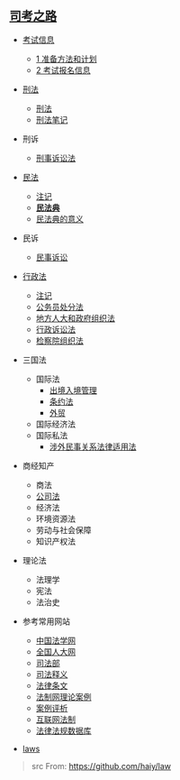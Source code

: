 ##  [司考之路](https://haihome.top/law)

- [考试信息](sifakaoshi/0_考试信息.md)
  - [1 准备方法和计划](sifakaoshi/1_准备方法和计划.md)
  - [2 考试报名信息](sifakaoshi/2_考试报名信息.md)
  
- [刑法](sifakaoshi/0_刑法/README.md)
  
  - [刑法](sifakaoshi/0_刑法/中华人民共和国刑法.md)
  - [刑法笔记](sifakaoshi/0_刑法/note.md)
  
- 刑诉

  - [刑事诉讼法](_laws/中华人民共和国刑事诉讼法_20190116.md)

- [民法](sifakaoshi/2_民法/README.md)
  
  - [注记](sifakaoshi/2_民法/注记.md)
  - <span style='color:red'>[**民法典**](sifakaoshi/2_民法/民法典.md)</span>
  - [民法典的意义](sifakaoshi/2_民法/拓展资料/1.md)
  
- 民诉

  - [民事诉讼](_laws/中华人民共和国民事诉讼法_20170705.md)

- [行政法](sifakaoshi/1_行政/README.md)
  
  - [注记](sifakaoshi/1_行政/note1.md)
  - [公务员处分法](sifakaoshi/1_行政/公务员处分法.md)
  - [地方人大和政府组织法](_laws/中华人民共和国地方各级人民代表大会和地方各级人民政府组织法_20150901.md)
  - [行政诉讼法](/Users/haiy/SynologyDrive/lawer/_laws/修改中华人民共和国行政诉讼法的决定_20141106.md)
  - [检察院组织法](_laws/中华人民共和国人民检察院组织法_20190116.md)
  
- 三国法
  - 国际法
    - [出境入境管理](_laws/中华人民共和国出境入境管理法_20120903.md)
    - [条约法](_laws/中华人民共和国缔结条约程序法_20171113.md)
    - [外贸](_laws/中华人民共和国对外贸易法2004年修订本_20040528.md)
  - 国际经济法
  - 国际私法
    - [涉外民事关系法律适用法](_laws/中华人民共和国涉外民事关系法律适用法_20101102.md)
  
- 商经知产
  - 商法
  - [公司法](_laws/中华人民共和国公司法_20190116.md)
  - 经济法
  - 环境资源法
  - 劳动与社会保障
  - 知识产权法
  
- 理论法
  - 法理学
  - 宪法
  - 法治史
  
- 参考常用网站
  - [中国法学网](http://www.iolaw.org.cn/)
  - [全国人大网](http://www.npc.gov.cn/)
  - [司法部](http://www.moj.gov.cn/)
  - [司法释义](http://www.npc.gov.cn/npc/c1793/flsyywd.shtml)
  - [法律条文](http://www.moj.gov.cn/Department/node_592.html)
  - [法制网理论案例](http://www.legaldaily.com.cn/fxjy/node_89855.htm)
  - [案例评析](http://www.legaldaily.com.cn/Lawyer/node_75901.htm)
  - [互联网法制](http://www.legaldaily.com.cn/IT/node_69448.htm)
  - [法律法规数据库](http://search.chinalaw.gov.cn/search2.html)

- [laws](laws.html)

  
>src From:  <https://github.com/haiy/law>

